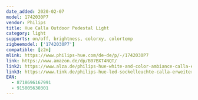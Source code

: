 ```yaml
---
date_added: 2020-02-07
model: 1742030P7
vendor: Philips
title: Hue Calla Outdoor Pedestal Light
category: light
supports: on/off, brightness, colorxy, colortemp
zigbeemodel: ['1742030P7']
compatible: [z2m]
mlink: https://www.philips-hue.com/de-de/p/-/1742030P7
link: https://www.amazon.de/dp/B07BXT4NQT/
link2: https://www.alza.de/philips-hue-white-and-color-ambiance-calla-extention-1742030p7-d5310831.htm
link3: https://www.tink.de/philips-hue-led-sockelleuchte-calla-erweiterung
EAN:
  - 8718696167991
  - 915005630301
---
```


